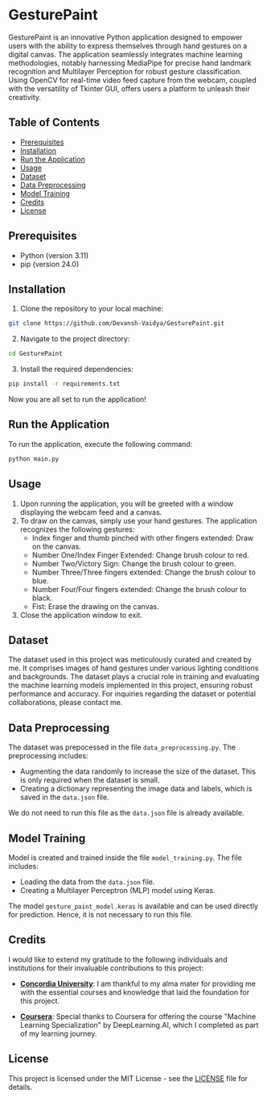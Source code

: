 # GesturePaint

GesturePaint is an innovative Python application designed to empower users with the ability to express themselves
through hand gestures on a digital canvas. The application seamlessly integrates machine learning methodologies, notably
harnessing MediaPipe for precise hand landmark recognition and Multilayer Perception for robust gesture classification.
Using OpenCV for real-time video feed capture from the webcam, coupled with the versatility of Tkinter GUI, offers users
a platform to unleash their creativity.

## Table of Contents

- [Prerequisites](#prerequisites)
- [Installation](#installation)
- [Run the Application](#run-the-application)
- [Usage](#usage)
- [Dataset](#dataset)
- [Data Preprocessing](#data-preprocessing)
- [Model Training](#model-training)
- [Credits](#credits)
- [License](#license)

## Prerequisites

- Python (version 3.11)
- pip (version 24.0)

## Installation

1. Clone the repository to your local machine:

```bash
git clone https://github.com/Devansh-Vaidya/GesturePaint.git
```

2. Navigate to the project directory:

```bash
cd GesturePaint
```

3. Install the required dependencies:

```bash
pip install -r requirements.txt
```

Now you are all set to run the application!

## Run the Application

To run the application, execute the following command:

```bash
python main.py
```

## Usage

1. Upon running the application, you will be greeted with a window displaying the webcam feed and a canvas.
2. To draw on the canvas, simply use your hand gestures. The application recognizes the following gestures:
    - Index finger and thumb pinched with other fingers extended: Draw on the canvas.
    - Number One/Index Finger Extended: Change brush colour to red.
    - Number Two/Victory Sign: Change the brush colour to green.
    - Number Three/Three fingers extended: Change the brush colour to blue.
    - Number Four/Four fingers extended: Change the brush colour to black.
    - Fist: Erase the drawing on the canvas.
3. Close the application window to exit.

## Dataset

The dataset used in this project was meticulously curated and created by me. It comprises images of hand gestures under
various lighting conditions and backgrounds. The dataset plays a crucial role in training and evaluating the machine
learning models implemented in this project, ensuring robust performance and accuracy. For inquiries regarding the
dataset or potential collaborations, please contact me.

## Data Preprocessing

The dataset was prepocessed in the file `data_preprocessing.py`. The preprocessing includes:

- Augmenting the data randomly to increase the size of the dataset. This is only required when the dataset is small.
- Creating a dictionary representing the image data and labels, which is saved in the `data.json` file.

We do not need to run this file as the `data.json` file is already available.

## Model Training

Model is created and trained inside the file `model_training.py`. The file includes:

- Loading the data from the `data.json` file.
- Creating a Multilayer Perceptron (MLP) model using Keras.

The model `gesture_paint_model.keras` is available and can be used directly for prediction. Hence, it is not necessary to run
this file.

## Credits

I would like to extend my gratitude to the following individuals and institutions for their invaluable contributions to
this project:

- **[Concordia University](https://www.concordia.ca/)**: I am thankful to my alma mater for providing me with the
  essential courses and knowledge that laid the foundation for this project.

- **[Coursera](https://www.coursera.org/)**: Special thanks to Coursera for offering the course "Machine Learning
  Specialization" by DeepLearning.AI, which I completed as part of my learning journey.

## License

This project is licensed under the MIT License - see the [LICENSE](LICENSE) file for details.
